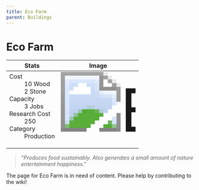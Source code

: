 ```yaml
---
title: Eco Farm
parent: Buildings
---
```

# Eco Farm

[//]: # (Pre-generated content)
<table><thead><tr><th>Stats</th><th>Image</th></tr></thead><tbody><tr><td><dl><dt>Cost</dt><dd>10 Wood<br>2 Stone</dd><dt>Capacity</dt><dd>3 Jobs</dd><dt>Research Cost</dt><dd>250</dd><dt>Category</dt><dd>Production</dd></dl></td><td><style>.building-image {width: 200px;height: 200px;overflow: hidden;position: relative;}.building-image img {image-rendering: pixelated;object-fit: none;transform: scale(10);transform-origin: left top;position: absolute;left: 0;top: 0;}</style><div class="building-image"><img style="object-position: -206px -907px;" src="https://tfe2-wiki.github.io/assets/sprites.png" alt="Eco Farm Back"><img style="object-position: -184px -907px;" src="https://tfe2-wiki.github.io/assets/sprites.png" alt="Eco Farm"></div></td></tr></tbody></table><blockquote><i>"Produces food sustainably. Also generates a small amount of nature entertainment happiness."</i></blockquote>

The page for Eco Farm is in need of content. Please help by contributing to the wiki!
